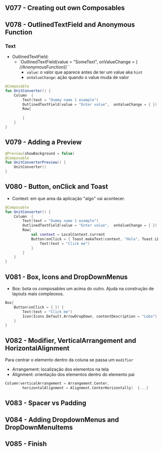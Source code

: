 ## V077 - Creating out own Composables

## V078 - OutlinedTextField and Anonymous Function

### Text
- OutlinedTextField:
  - `OutlinedTextField(value = "SomeText",  onValueChange = { //AnonymousFunction})``
    - `value`: o valor que aparece antes de ter um value aka `hint`
    - `onValueChange`: ação quando o value muda de valor

``` kt
@Composable
fun UnitConverter() {
    Column  {
        Text(text = "Dummy name 1 example")
        OutlinedTextField(value = "Enter value",  onValueChange = { })
        Row{
            
        }
    }
}
``` 
## V079 - Adding a Preview

``` kt
@Preview(showBackground = false)
@Composable
fun UnitConverterPreview() {
    UnitConverter()
}
```
## V080 - Button, onClick and Toast
- Context: em que area da aplicação "algo" vai acontecer.

``` kt
@Composable
fun UnitConverter() {
    Column  {
        Text(text = "Dummy name 1 example")
        OutlinedTextField(value = "Enter value",  onValueChange = { })
        Row{
            val context = LocalContext.current
            Button(onClick = { Toast.makeText(context, "Hola", Toast.LENGTH_LONG).show() }) {
                Text(text = "Click me")
            }
        }
    }
}
```

## V081 - Box, Icons and DropDownMenus
- Box: bota os composables um acima do outro. Ajuda na construção de layouts mais compleoxos.

``` kt
Box{
    Button(onClick = { }) {
        Text(text = "Click me")
        Icon(Icons.Default.ArrowDropDown, contentDescription = "Lobo")
    }
}
```
## V082 - Modifier, VerticalArrangement and HorizontalAlignment
Para centrar o elemento dentro da coluna se passa um `modifier`
- Arrangement: localização dos elementos na tela
- Alignment: orientação dos elementos dentro do elemento pai

``` kt
Column(verticalArrangement = Arrangement.Center,
        horizontalAlignment = Alignment.CenterHorizontally)  {...}
```
## V083 - Spacer vs Padding

## V084 - Adding DropdownMenus and DropDownMenuItems

## V085 - Finish